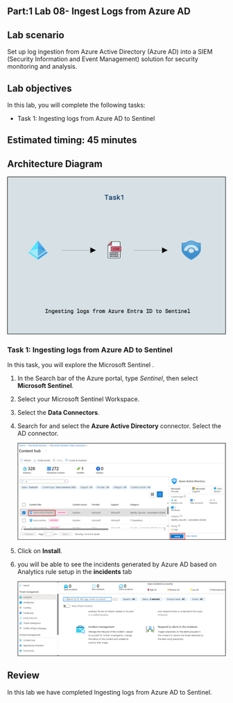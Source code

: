 ## Part:1 Lab 08- Ingest Logs from Azure AD

## Lab scenario
Set up log ingestion from Azure Active Directory (Azure AD) into a SIEM (Security Information and Event Management) solution for security monitoring and analysis.

## Lab objectives
In this lab, you will complete the following tasks:
- Task 1: Ingesting logs from Azure AD to Sentinel

## Estimated timing: 45 minutes

## Architecture Diagram

   ![](../media/lab08.png)

### Task 1: Ingesting logs from Azure AD to Sentinel 

In this task, you will explore the Microsoft Sentinel .

1. In the Search bar of the Azure portal, type *Sentinel*, then select **Microsoft Sentinel**.

1. Select your Microsoft Sentinel Workspace.

1. Select the **Data Connectors**.

1. Search for and select the **Azure Active Directory** connector. Select the AD connector.

   ![Picture 1](../media/Sentinel_Azure_ad_Connector_install.png)

1. Click on **Install**.

1. you will be able to see the incidents generated by Azure AD based on Analytics rule setup in the **incidents** tab

   ![Picture 1](../media/Sentinel_course_incidents_3.png)

## Review
In this lab we have completed Ingesting logs from Azure AD to Sentinel.
